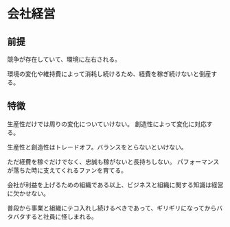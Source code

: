 # 会社経営

## 前提

競争が存在していて、環境に左右される。

環境の変化や維持費によって消耗し続けるため、経費を稼ぎ続けないと倒産する。

## 特徴

生産性だけでは周りの変化についていけない。
創造性によって変化に対応する。

生産性と創造性はトレードオフ。バランスをとらないといけない。

ただ経費を稼ぐだけでなく、忠誠も稼がないと長持ちしない。
パフォーマンスが落ちた時に支えてくれるファンを育てる。

会社が利益を上げるための組織である以上、ビジネスと組織に関する知識は経営に欠かせない。

普段から事業と組織にテコ入れし続けるべきであって、ギリギリになってからバタバタすると社員に怪しまれる。
